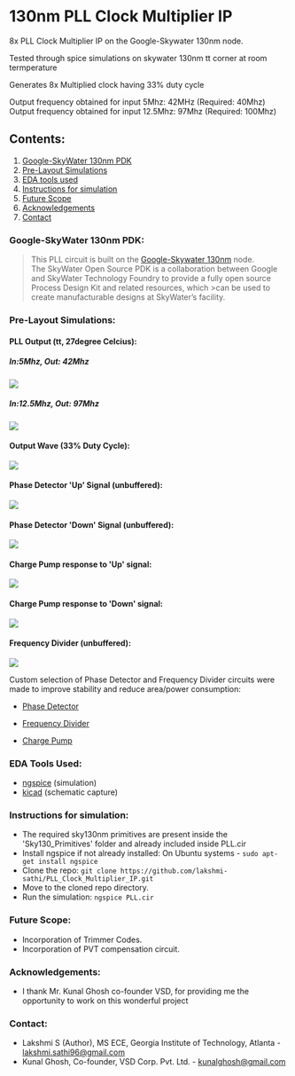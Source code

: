# 130nm PLL Clock Multiplier IP
8x PLL Clock Multiplier IP on the Google-Skywater 130nm node.

Tested through spice simulations on skywater 130nm tt corner at room termperature

Generates 8x Multiplied clock having 33% duty cycle

Output frequency obtained for input 5Mhz: 42MHz  (Required: 40Mhz) <br>
Output frequency obtained for input 12.5Mhz: 97Mhz   (Required: 100Mhz)

<h2> Contents: </h2>

1. [Google-SkyWater 130nm PDK](https://github.com/lakshmi-sathi/PLL_Clock_Multiplier_IP/blob/main/README.md-Google-SkyWater-130nm-PDK-)
2. [Pre-Layout Simulations](https://github.com/lakshmi-sathi/PLL_Clock_Multiplier_IP/blob/main/README.md#-Pre-Layout-Simulations-)
2. [EDA tools used](https://github.com/lakshmi-sathi/PLL_Clock_Multiplier_IP/blob/main/README.md#-EDA-tools-used-)
3. [Instructions for simulation](https://github.com/lakshmi-sathi/PLL_Clock_Multiplier_IP/blob/main/README.md#-Instructions-for-simulation-)
4. [Future Scope](https://github.com/lakshmi-sathi/PLL_Clock_Multiplier_IP/blob/main/README.md#-Future-Scope-)
5. [Acknowledgements](https://github.com/lakshmi-sathi/PLL_Clock_Multiplier_IP/blob/main/README.md#-Acknowledgements-)
6. [Contact](https://github.com/lakshmi-sathi/PLL_Clock_Multiplier_IP/blob/main/README.md#-Contact-)

<h3> Google-SkyWater 130nm PDK: </h3>

>This PLL circuit is built on the [Google-Skywater 130nm](https://github.com/google/skywater-pdk) node. <br>
>The SkyWater Open Source PDK is a collaboration between Google and SkyWater Technology Foundry to provide a fully open source Process Design Kit and related resources, which >can be used to create manufacturable designs at SkyWater’s facility. 

<h3> Pre-Layout Simulations: </h3>

<h4> PLL Output (tt, 27degree Celcius): </h4>

<h5> In:5Mhz, Out: 42Mhz </h5>

![](Images/PLL_cust_42Mhz.jpg)

<h5> In:12.5Mhz, Out: 97Mhz </h5>

![](Images/PLL_cust_97Mhz.jpg)

<h4> Output Wave (33% Duty Cycle): </h4>

![](Images/DutyCycle.png)

<h4> Phase Detector 'Up' Signal (unbuffered): </h4>

![](PhaseDetector/PD_10T_waveform.jpg)

<h4> Phase Detector 'Down' Signal (unbuffered): </h4>

![](PhaseDetector/PD_10T_waveform2.jpg)

<h4> Charge Pump response to 'Up' signal: </h4>

![](ChargePump/chpmp_up_merged.jpg)

<h4> Charge Pump response to 'Down' signal: </h4>

![](ChargePump/chpmp_down_merged.jpg)

<h4> Frequency Divider (unbuffered): </h4>

![](FrequencyDivider/FD_stage3.jpg)

Custom selection of Phase Detector and Frequency Divider circuits were made to improve stability and reduce area/power consumption:
* [Phase Detector](https://github.com/lakshmi-sathi/PLL_Clock_Multiplier_IP/tree/main/PhaseDetector)

* [Frequency Divider](https://github.com/lakshmi-sathi/PLL_Clock_Multiplier_IP/tree/main/FrequencyDivider) 

* [Charge Pump](https://github.com/lakshmi-sathi/PLL_Clock_Multiplier_IP/tree/main/ChargePump)

<h3> EDA Tools Used: </h4>

* [ngspice](http://ngspice.sourceforge.net/download.html) (simulation) <br>
* [kicad](https://kicad.org/) (schematic capture)

<h3> Instructions for simulation: </h3>

* The required sky130nm primitives are present inside the 'Sky130_Primitives' folder and already included inside PLL.cir
* Install ngspice if not already installed: 
    On Ubuntu systems - ```sudo apt-get install ngspice```
* Clone the repo:
    ```git clone https://github.com/lakshmi-sathi/PLL_Clock_Multiplier_IP.git```
* Move to the cloned repo directory.
* Run the simulation: 
    ```ngspice PLL.cir``` 

<h3> Future Scope: </h3> 

* Incorporation of Trimmer Codes.
* Incorporation of PVT compensation circuit.

<h3> Acknowledgements: </h3>

* I thank Mr. Kunal Ghosh co-founder VSD, for providing me the opportunity to  work on this wonderful project

<h3> Contact: </h3>

* Lakshmi S (Author), MS ECE, Georgia Institute of Technology, Atlanta - lakshmi.sathi96@gmail.com
* Kunal Ghosh, Co-founder, VSD Corp. Pvt. Ltd. - kunalghosh@gmail.com

